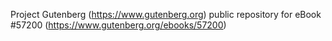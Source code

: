 Project Gutenberg (https://www.gutenberg.org) public repository for
eBook #57200 (https://www.gutenberg.org/ebooks/57200)
